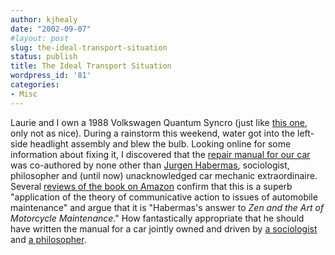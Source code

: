 ```yaml
---
author: kjhealy
date: "2002-09-07"
#layout: post
slug: the-ideal-transport-situation
status: publish
title: The Ideal Transport Situation
wordpress_id: '81'
categories:
- Misc
---
```


Laurie and I own a 1988 Volkswagen Quantum Syncro (just like [this one](http://bork.hampshire.edu/~josiah/vw/current/qsw4.jpg), only not as nice). During a rainstorm this weekend, water got into the left-side headlight assembly and blew the bulb. Looking online for some information about fixing it, I discovered that the [repair manual for our car](http://search.barnesandnoble.com/booksearch/isbnInquiry.asp?isbn=0837603412) was co-authored by none other than [Jurgen Habermas](http://www.helsinki.fi/~amkauppi/hablinks.html), sociologist, philosopher and (until now) unacknowledged car mechanic extraordinaire. Several [reviews of the book on Amazon](http://www.amazon.com/exec/obidos/ASIN/0837603412/ref=nosim/broughsbooks/002-2430995-7929647) confirm that this is a superb "application of the theory of communicative action to issues of automobile maintenance" and argue that it is "Habermas's answer to *Zen and the Art of Motorcycle Maintenance*." How fantastically appropriate that he should have written the manual for a car jointly owned and driven by [a sociologist](http://www.u.arizona.edu/~kjhealy) and [a philosopher]().
